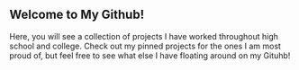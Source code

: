 ## Welcome to My Github!

Here, you will see a collection of projects I have worked throughout high school and college. Check out my pinned projects for the ones I am most proud of, but feel free to see what else I have floating around on my Gituhb!
